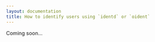 ```yaml
---
layout: documentation
title: How to identify users using `identd` or `oident`
---
```


Coming soon...
